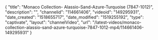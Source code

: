 {
    "title": "Monaco Collection-  Alassio-Sand-Azure-Turquoise (7847-1012)",
    "description": "",
    "channelid": "114661406",
    "videoid": "149295931",
    "date_created": "1518655717",
    "date_modified": "1519255192",
    "type": "captivate",
    "layout": "channelVideo",
    "url": "\/latest-videos\/monaco-collection-alassio-sand-azure-turquoise-7847-1012-mp4\/114661406-149295931"
}